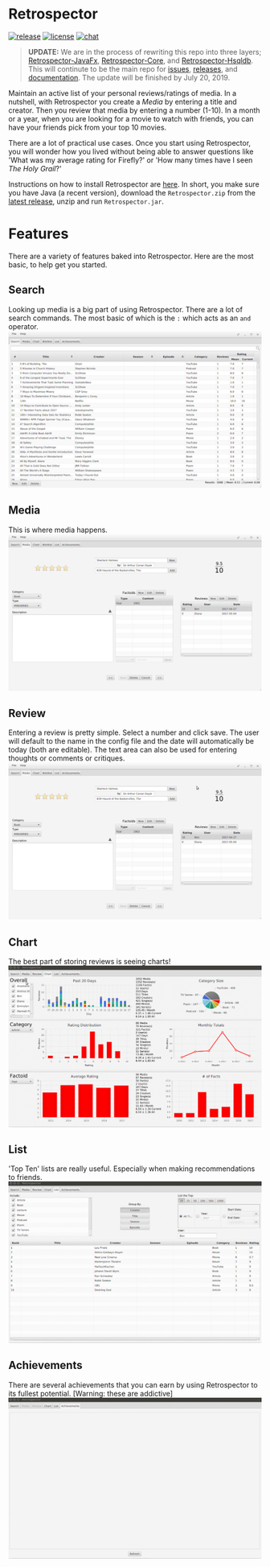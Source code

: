 # Retrospector
[![release](https://img.shields.io/github/release/NonlinearFruit/Retrospector.svg)](https://github.com/NonlinearFruit/Retrospector/releases/latest)
[![license](https://img.shields.io/badge/license-unlicense-yellow.svg)](https://github.com/NonlinearFruit/Retrospector/blob/master/LICENSE)
[![chat](https://img.shields.io/badge/chat-slack-red.svg)](https://retrospector.slack.com)

> **UPDATE:** We are in the process of rewriting this repo into three layers; [Retrospector-JavaFx](https://github.com/NonlinearFruit/Retrospector-JavaFx), [Retrospector-Core](https://github.com/NonlinearFruit/Retrospector-Core), and [Retrospector-Hsqldb](https://github.com/NonlinearFruit/Retrospector-Hsqldb). This will continute to be the main repo for [issues](https://github.com/NonlinearFruit/Retrospector/issues), [releases](https://github.com/NonlinearFruit/Retrospector/releases), and [documentation](https://github.com/NonlinearFruit/Retrospector/wiki). The update will be finished by July 20, 2019.

Maintain an active list of your personal reviews/ratings of media. In a nutshell, with Retrospector you create a *Media* by entering a title and creator. Then you review that media by entering a number (1-10). In a month or a year, when you are looking for a movie to watch with friends, you can have your friends pick from your top 10 movies.

There are a lot of practical use cases. Once you start using Retrospector, you will wonder how you lived without being able to answer questions like 'What was my average rating for Firefly?' or 'How many times have I seen *The Holy Grail*?'

Instructions on how to install Retrospector are [here](https://github.com/NonlinearFruit/Retrospector/wiki/Install). In short, you make sure you have Java (a recent version), download the `Retrospector.zip` from the [latest release](https://github.com/NonlinearFruit/Retrospector/releases/latest), unzip and run `Retrospector.jar`.

# Features
There are a variety of features baked into Retrospector. Here are the most basic, to help get you started.

## Search
Looking up media is a big part of using Retrospector. There are a lot of search commands. The most basic of which is the `:` which acts as an `and` operator.
![screenshot](/screenshots/Search.gif)

## Media
This is where media happens.
![screenshot](/screenshots/Media.gif)

## Review
Entering a review is pretty simple. Select a number and click save. The user will default to the name in the config file and the date will automatically be today (both are editable). The text area can also be used for entering thoughts or comments or critiques.
![screenshot](/screenshots/Review.gif)

## Chart
The best part of storing reviews is seeing charts!
![screenshot](/screenshots/Chart.gif)

## List
'Top Ten' lists are really useful. Especially when making recommendations to friends.
![screenshot](/screenshots/List.gif)

## Achievements
There are several achievements that you can earn by using Retrospector to its fullest potential. [Warning: these are addictive]
![screenshot](/screenshots/Achievements.gif)
